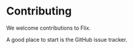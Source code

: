 # Contributing

We welcome contributions to Flix. 

A good place to start is the GitHub issue tracker.